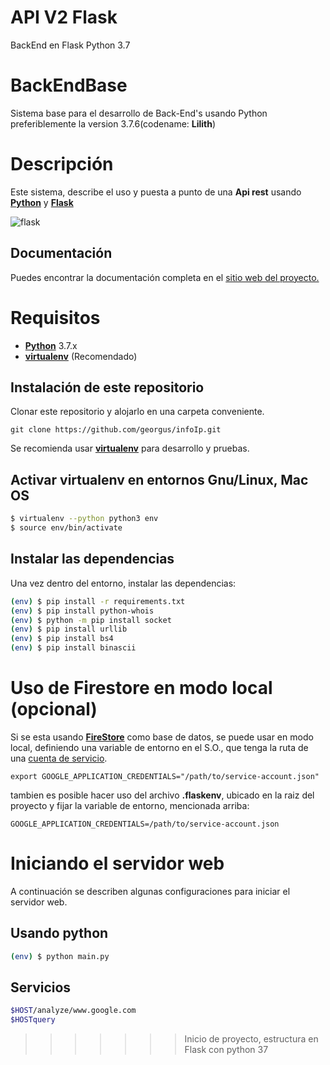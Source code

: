 # API V2 Flask

BackEnd  en Flask Python 3.7


# BackEndBase
Sistema base para el desarrollo de Back-End's usando Python preferiblemente la version 3.7.6(codename: **Lilith**)


# Descripción
Este sistema, describe el uso y puesta a punto de una **Api rest** usando [**Python**](https://www.python.org/downloads/) y [**Flask**](http://flask.pocoo.org/)

![flask](http://flask.pocoo.org/static/badges/powered-by-flask-s.png)


## Documentación
Puedes encontrar la documentación completa en el [sitio web del proyecto.](http://docs.awesome-backend.appspot.com/)


# Requisitos
- [**Python**](https://www.python.org/downloads/) 3.7.x
- [**virtualenv**](https://virtualenv.pypa.io/en/stable/) (Recomendado)


## Instalación de este repositorio
Clonar este repositorio y alojarlo en una carpeta conveniente.

    git clone https://github.com/georgus/infoIp.git

Se recomienda usar [**virtualenv**](https://virtualenv.pypa.io/en/stable/) para desarrollo y pruebas.


## Activar virtualenv en entornos Gnu/Linux, Mac OS

```sh
$ virtualenv --python python3 env
$ source env/bin/activate
```


## Instalar las dependencias
Una vez dentro del entorno, instalar las dependencias:

```sh
(env) $ pip install -r requirements.txt
(env) $ pip install python-whois
(env) $ python -m pip install socket
(env) $ pip install urllib
(env) $ pip install bs4
(env) $ pip install binascii
```

# Uso de Firestore en modo local (opcional)
Si se esta usando [**FireStore**](https://firebase.google.com/docs/) como base de datos, se puede usar en modo local, definiendo una variable de entorno en el S.O., que tenga la ruta de una [cuenta de servicio](https://cloud.google.com/docs/authentication/getting-started).

```
export GOOGLE_APPLICATION_CREDENTIALS="/path/to/service-account.json"
```


tambien es posible hacer uso del archivo **.flaskenv**, ubicado en la raiz del proyecto y fijar la variable de entorno, mencionada arriba:

```.flaskenv
GOOGLE_APPLICATION_CREDENTIALS=/path/to/service-account.json
```


# Iniciando el servidor web
A continuación se describen algunas configuraciones para iniciar el servidor web.


## Usando python

```sh
(env) $ python main.py
```
## Servicios

```sh
$HOST/analyze/www.google.com
$HOSTquery
```

>>>>>>> Inicio de proyecto, estructura en Flask con python 37

